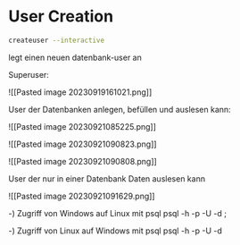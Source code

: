 # User Creation

~~~sh
createuser --interactive
~~~
legt einen neuen datenbank-user an

Superuser:

![[Pasted image 20230919161021.png]]

User der Datenbanken anlegen, befüllen und auslesen kann:

![[Pasted image 20230921085225.png]]

![[Pasted image 20230921090823.png]]

![[Pasted image 20230921090808.png]]

User der nur in einer Datenbank Daten auslesen kann

![[Pasted image 20230921091629.png]]

-) Zugriff von Windows auf Linux mit psql 
psql -h <LinuxServerIP> -p <PostgreSQLPort> -U <Username> -d <DatabaseName>; 



-) Zugriff von Linux auf Windows mit psql 
psql -h <WindowsServerIP> -p <PostgreSQLPort> -U <Username> -d <DatabaseName>
